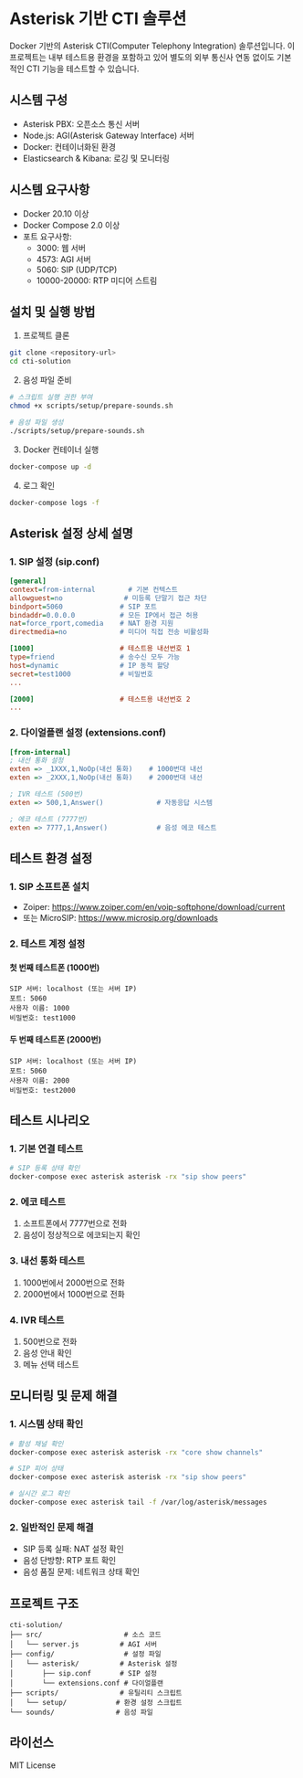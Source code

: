 # Asterisk 기반 CTI 솔루션

Docker 기반의 Asterisk CTI(Computer Telephony Integration) 솔루션입니다. 이 프로젝트는 내부 테스트용 환경을 포함하고 있어 별도의 외부 통신사 연동 없이도 기본적인 CTI 기능을 테스트할 수 있습니다.

## 시스템 구성

- Asterisk PBX: 오픈소스 통신 서버
- Node.js: AGI(Asterisk Gateway Interface) 서버
- Docker: 컨테이너화된 환경
- Elasticsearch & Kibana: 로깅 및 모니터링

## 시스템 요구사항

- Docker 20.10 이상
- Docker Compose 2.0 이상
- 포트 요구사항:
  - 3000: 웹 서버
  - 4573: AGI 서버
  - 5060: SIP (UDP/TCP)
  - 10000-20000: RTP 미디어 스트림

## 설치 및 실행 방법

1. 프로젝트 클론
```bash
git clone <repository-url>
cd cti-solution
```

2. 음성 파일 준비
```bash
# 스크립트 실행 권한 부여
chmod +x scripts/setup/prepare-sounds.sh

# 음성 파일 생성
./scripts/setup/prepare-sounds.sh
```

3. Docker 컨테이너 실행
```bash
docker-compose up -d
```

4. 로그 확인
```bash
docker-compose logs -f
```

## Asterisk 설정 상세 설명

### 1. SIP 설정 (sip.conf)
```ini
[general]
context=from-internal        # 기본 컨텍스트
allowguest=no               # 미등록 단말기 접근 차단
bindport=5060              # SIP 포트
bindaddr=0.0.0.0           # 모든 IP에서 접근 허용
nat=force_rport,comedia    # NAT 환경 지원
directmedia=no             # 미디어 직접 전송 비활성화

[1000]                     # 테스트용 내선번호 1
type=friend                # 송수신 모두 가능
host=dynamic               # IP 동적 할당
secret=test1000            # 비밀번호
...

[2000]                     # 테스트용 내선번호 2
...
```

### 2. 다이얼플랜 설정 (extensions.conf)
```ini
[from-internal]
; 내선 통화 설정
exten => _1XXX,1,NoOp(내선 통화)    # 1000번대 내선
exten => _2XXX,1,NoOp(내선 통화)    # 2000번대 내선

; IVR 테스트 (500번)
exten => 500,1,Answer()             # 자동응답 시스템

; 에코 테스트 (7777번)
exten => 7777,1,Answer()            # 음성 에코 테스트
```

## 테스트 환경 설정

### 1. SIP 소프트폰 설치
- Zoiper: https://www.zoiper.com/en/voip-softphone/download/current
- 또는 MicroSIP: https://www.microsip.org/downloads

### 2. 테스트 계정 설정

#### 첫 번째 테스트폰 (1000번)
```
SIP 서버: localhost (또는 서버 IP)
포트: 5060
사용자 이름: 1000
비밀번호: test1000
```

#### 두 번째 테스트폰 (2000번)
```
SIP 서버: localhost (또는 서버 IP)
포트: 5060
사용자 이름: 2000
비밀번호: test2000
```

## 테스트 시나리오

### 1. 기본 연결 테스트
```bash
# SIP 등록 상태 확인
docker-compose exec asterisk asterisk -rx "sip show peers"
```

### 2. 에코 테스트
1. 소프트폰에서 7777번으로 전화
2. 음성이 정상적으로 에코되는지 확인

### 3. 내선 통화 테스트
1. 1000번에서 2000번으로 전화
2. 2000번에서 1000번으로 전화

### 4. IVR 테스트
1. 500번으로 전화
2. 음성 안내 확인
3. 메뉴 선택 테스트

## 모니터링 및 문제 해결

### 1. 시스템 상태 확인
```bash
# 활성 채널 확인
docker-compose exec asterisk asterisk -rx "core show channels"

# SIP 피어 상태
docker-compose exec asterisk asterisk -rx "sip show peers"

# 실시간 로그 확인
docker-compose exec asterisk tail -f /var/log/asterisk/messages
```

### 2. 일반적인 문제 해결
- SIP 등록 실패: NAT 설정 확인
- 음성 단방향: RTP 포트 확인
- 음성 품질 문제: 네트워크 상태 확인

## 프로젝트 구조
```
cti-solution/
├── src/                    # 소스 코드
│   └── server.js          # AGI 서버
├── config/                 # 설정 파일
│   └── asterisk/          # Asterisk 설정
│       ├── sip.conf       # SIP 설정
│       └── extensions.conf # 다이얼플랜
├── scripts/               # 유틸리티 스크립트
│   └── setup/            # 환경 설정 스크립트
└── sounds/               # 음성 파일
```

## 라이선스
MIT License